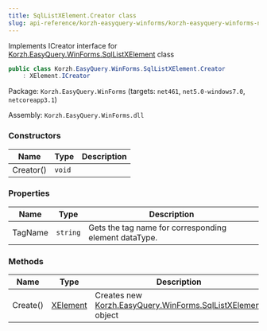 ```yaml
---
title: SqlListXElement.Creator class
slug: api-reference/korzh-easyquery-winforms/korzh-easyquery-winforms-namespace/sqllistxelement-creator-class
---
```


Implements ICreator interface for [Korzh.EasyQuery.WinForms.SqlListXElement](//easyquery/docs/api-reference/korzh-easyquery-winforms/korzh-easyquery-winforms-namespace/sqllistxelement-class) class
```csharp
public class Korzh.EasyQuery.WinForms.SqlListXElement.Creator
    : XElement.ICreator

```
Package: `Korzh.EasyQuery.WinForms` (targets: `net461`, `net5.0-windows7.0`, `netcoreapp3.1`)

Assembly: `Korzh.EasyQuery.WinForms.dll`

### Constructors

| Name | Type | Description | 
| --- | --- | --- | 
| Creator() | `void` |  | 


### Properties

| Name | Type | Description | 
| --- | --- | --- | 
| TagName | `string` | Gets the tag name for corresponding element dataType. | 


### Methods

| Name | Type | Description | 
| --- | --- | --- | 
| Create() | [XElement](//easyquery/docs/api-reference/korzh-easyquery-winforms/korzh-easyquery-winforms-namespace/xelement-class) | Creates new [Korzh.EasyQuery.WinForms.SqlListXElement](//easyquery/docs/api-reference/korzh-easyquery-winforms/korzh-easyquery-winforms-namespace/sqllistxelement-class) object |
